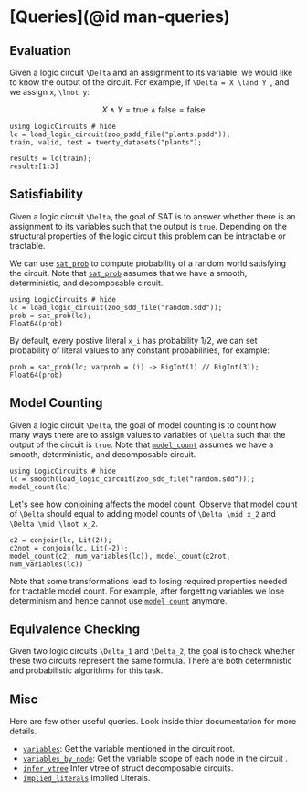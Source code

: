 # [Queries](@id man-queries)


## Evaluation
Given a logic circuit ``\Delta`` and an assignment to its variable, we would like to know the output of the circuit. For example, if ``\Delta = X \land Y ``, and we assign ``x``, ``\lnot y``:

```math
X \land Y = \text{true} \land \text{false} = \text{false}
```

```@example eval
using LogicCircuits # hide
lc = load_logic_circuit(zoo_psdd_file("plants.psdd"));
train, valid, test = twenty_datasets("plants");

results = lc(train);
results[1:3]
```

## Satisfiability

Given a logic circuit ``\Delta``, the goal of SAT is to answer whether there is an assignment to its variables such that the output is `true`. Depending on the structural properties of the logic circuit this problem can be intractable or tractable.


We can use [`sat_prob`](@ref) to compute probability of a random world satisfying the circuit. Note that [`sat_prob`](@ref) assumes that we have a smooth, deterministic, and decomposable circuit.

```@example sat
using LogicCircuits # hide
lc = load_logic_circuit(zoo_sdd_file("random.sdd"));
prob = sat_prob(lc);
Float64(prob)
```

By default, every postive literal ``x_i`` has probability 1/2, we can set probability of literal values to any constant probabilities, for example:

```@example sat
prob = sat_prob(lc; varprob = (i) -> BigInt(1) // BigInt(3));
Float64(prob)
```


## Model Counting

Given a logic circuit ``\Delta``, the goal of model counting is to count how many ways there are to assign values to variables of ``\Delta`` such that the output of the circuit is `true`. Note that [`model_count`](@ref) assumes we have a smooth, deterministic, and decomposable circuit.

```@example mc
using LogicCircuits # hide
lc = smooth(load_logic_circuit(zoo_sdd_file("random.sdd")));
model_count(lc)
```

Let's see how conjoining affects the model count. Observe that model count of ``\Delta`` should equal to adding model counts of ``\Delta \mid x_2`` and ``\Delta \mid \lnot x_2``.

```@example mc
c2 = conjoin(lc, Lit(2));
c2not = conjoin(lc, Lit(-2));
model_count(c2, num_variables(lc)), model_count(c2not, num_variables(lc))
```

Note that some transformations lead to losing required properties needed for tractable model count. For example, after forgetting variables we lose determinism and hence cannot use [`model_count`](@ref) anymore.


## Equivalence Checking

Given two logic circuits ``\Delta_1`` and ``\Delta_2``, the goal is to check whether these two circuits represent the same formula. There are both determnistic and probabilistic algorithms for this task.


## Misc

Here are few other useful queries. Look inside thier documentation for more details.

- [`variables`](@ref): Get the variable mentioned in the circuit root.
- [`variables_by_node`](@ref): Get the variable scope of each node in the circuit .
- [`infer_vtree`](@ref) Infer vtree of struct decomposable circuits.
- [`implied_literals`](@ref) Implied Literals.